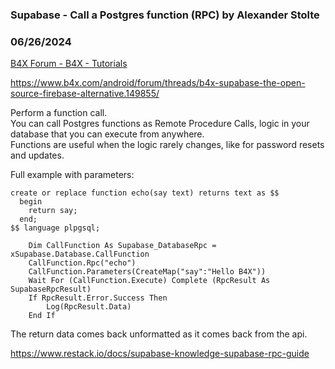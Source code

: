 ###  Supabase - Call a Postgres function (RPC) by Alexander Stolte
### 06/26/2024
[B4X Forum - B4X - Tutorials](https://www.b4x.com/android/forum/threads/161815/)

<https://www.b4x.com/android/forum/threads/b4x-supabase-the-open-source-firebase-alternative.149855/>  
  
Perform a function call.   
You can call Postgres functions as Remote Procedure Calls, logic in your database that you can execute from anywhere.   
Functions are useful when the logic rarely changes, like for password resets and updates.  
  
Full example with parameters:  

```B4X
create or replace function echo(say text) returns text as $$  
  begin  
    return say;  
  end;  
$$ language plpgsql;
```

  

```B4X
    Dim CallFunction As Supabase_DatabaseRpc = xSupabase.Database.CallFunction  
    CallFunction.Rpc("echo")  
    CallFunction.Parameters(CreateMap("say":"Hello B4X"))  
    Wait For (CallFunction.Execute) Complete (RpcResult As SupabaseRpcResult)  
    If RpcResult.Error.Success Then  
        Log(RpcResult.Data)  
    End If
```

  
  
The return data comes back unformatted as it comes back from the api.  
  
<https://www.restack.io/docs/supabase-knowledge-supabase-rpc-guide>